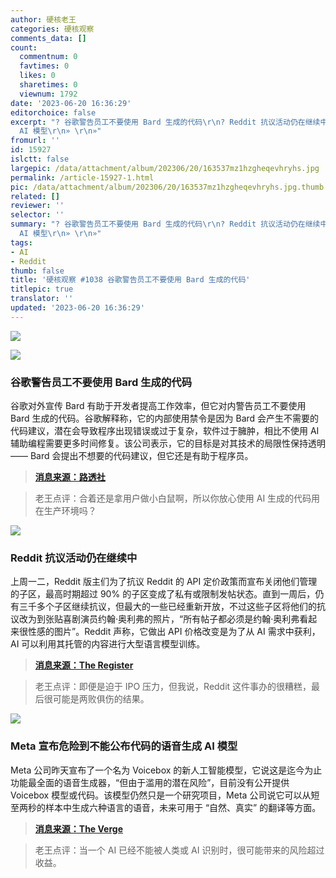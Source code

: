 ```yaml
---
author: 硬核老王
categories: 硬核观察
comments_data: []
count:
  commentnum: 0
  favtimes: 0
  likes: 0
  sharetimes: 0
  viewnum: 1792
date: '2023-06-20 16:36:29'
editorchoice: false
excerpt: "? 谷歌警告员工不要使用 Bard 生成的代码\r\n? Reddit 抗议活动仍在继续中\r\n? Meta 宣布危险到不能公布代码的语音生成
  AI 模型\r\n» \r\n»"
fromurl: ''
id: 15927
islctt: false
largepic: /data/attachment/album/202306/20/163537mz1hzgheqevhryhs.jpg
permalink: /article-15927-1.html
pic: /data/attachment/album/202306/20/163537mz1hzgheqevhryhs.jpg.thumb.jpg
related: []
reviewer: ''
selector: ''
summary: "? 谷歌警告员工不要使用 Bard 生成的代码\r\n? Reddit 抗议活动仍在继续中\r\n? Meta 宣布危险到不能公布代码的语音生成
  AI 模型\r\n» \r\n»"
tags:
- AI
- Reddit
thumb: false
title: '硬核观察 #1038 谷歌警告员工不要使用 Bard 生成的代码'
titlepic: true
translator: ''
updated: '2023-06-20 16:36:29'
---
```


![](/data/attachment/album/202306/20/163537mz1hzgheqevhryhs.jpg)


![](/data/attachment/album/202306/20/163549d9khvgwk4wdc6wlf.jpg)


### 谷歌警告员工不要使用 Bard 生成的代码


谷歌对外宣传 Bard 有助于开发者提高工作效率，但它对内警告员工不要使用 Bard 生成的代码。谷歌解释称，它的内部使用禁令是因为 Bard 会产生不需要的代码建议，潜在会导致程序出现错误或过于复杂，软件过于臃肿，相比不使用 AI 辅助编程需要更多时间修复。该公司表示，它的目标是对其技术的局限性保持透明 —— Bard 会提出不想要的代码建议，但它还是有助于程序员。



> 
> **[消息来源：路透社](https://www.reuters.com/technology/google-one-ais-biggest-backers-warns-own-staff-about-chatbots-2023-06-15/)**
> 
> 
> 



> 
> 老王点评：合着还是拿用户做小白鼠啊，所以你放心使用 AI 生成的代码用在生产环境吗？
> 
> 
> 


![](/data/attachment/album/202306/20/163600tnxfcnoce2ueqzie.jpg)


### Reddit 抗议活动仍在继续中


上周一二，Reddit 版主们为了抗议 Reddit 的 API 定价政策而宣布关闭他们管理的子区，最高时期超过 90% 的子区变成了私有或限制发帖状态。直到一周后，仍有三千多个子区继续抗议，但最大的一些已经重新开放，不过这些子区将他们的抗议改为到张贴喜剧演员约翰·奥利弗的照片，“所有帖子都必须是约翰·奥利弗看起来很性感的图片”。Reddit 声称，它做出 API 价格改变是为了从 AI 需求中获利，AI 可以利用其托管的内容进行大型语言模型训练。



> 
> **[消息来源：The Register](https://www.theregister.com/2023/06/19/reddit_ceo_musk_twitter/)**
> 
> 
> 



> 
> 老王点评：即便是迫于 IPO 压力，但我说，Reddit 这件事办的很糟糕，最后很可能是两败俱伤的结果。
> 
> 
> 


![](/data/attachment/album/202306/20/163615beffieifjxeiyufq.jpg)


### Meta 宣布危险到不能公布代码的语音生成 AI 模型


Meta 公司昨天宣布了一个名为 Voicebox 的新人工智能模型，它说这是迄今为止功能最全面的语音生成器，“但由于滥用的潜在风险”，目前没有公开提供 Voicebox 模型或代码。该模型仍然只是一个研究项目，Meta 公司说它可以从短至两秒的样本中生成六种语言的语音，未来可用于 “自然、真实” 的翻译等方面。



> 
> **[消息来源：The Verge](https://www.theverge.com/2023/6/17/23764565/meta-says-its-new-speech-generating-ai-model-is-too-dangerous-for-public-release)**
> 
> 
> 



> 
> 老王点评：当一个 AI 已经不能被人类或 AI 识别时，很可能带来的风险超过收益。
> 
> 
>